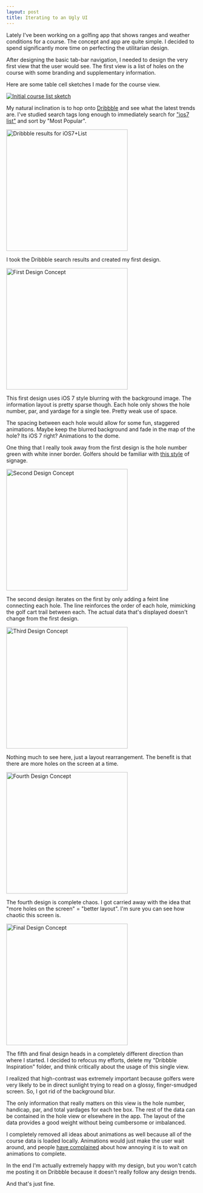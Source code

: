 ```yaml
---
layout: post
title: Iterating to an Ugly UI
---
```


Lately I've been working on a golfing app that shows ranges and weather conditions for a course. The concept and app are quite simple. I decided to spend significantly more time on perfecting the utilitarian design.

After designing the basic tab-bar navigation, I needed to design the very first view that the user would see. The first view is a list of holes on the course with some branding and supplementary information. 

Here are some table cell sketches I made for the course view.

<a href="http://whoisryannystrom.com/img/2013-10-17/sketch.jpg" title="http://whoisryannystrom.com/img/2013-10-17/sketch.jpg"><img class="wide" src="http://whoisryannystrom.com/img/2013-10-17/sketch.jpg" alt="Initial course list sketch" /></a>

My natural inclination is to hop onto [Dribbble](http://dribbble.com) and see what the latest trends are. I've studied search tags long enough to immediately search for ["ios7 list"](http://dribbble.com/search?q=ios7+list) and sort by "Most Popular".

[<img width="320" src="http://whoisryannystrom.com/img/2013-10-17/search_results.jpg" alt="Dribbble results for iOS7+List" />](http://whoisryannystrom.com/img/2013-10-17/search_results.jpg)

I took the Dribbble search results and created my first design.

[<img width="320" src="http://whoisryannystrom.com/img/2013-10-17/1.jpg" alt="First Design Concept" />](http://whoisryannystrom.com/img/2013-10-17/1.jpg)

This first design uses iOS 7 style blurring with the background image. The information layout is pretty sparse though. Each hole only shows the hole number, par, and yardage for a single tee. Pretty weak use of space.

The spacing between each hole would allow for some fun, staggered animations. Maybe keep the blurred background and fade in the map of the hole? Its iOS 7 right? Animations to the dome.

One thing that I really took away from the first design is the hole number green with white inner border. Golfers should be familiar with [this style](http://cdn.firespring.com/images/6be767fc-d804-45d5-b4d3-aa4411785276.jpg) of signage.

[<img width="320" src="http://whoisryannystrom.com/img/2013-10-17/2.jpg" alt="Second Design Concept" />](http://whoisryannystrom.com/img/2013-10-17/2.jpg)

The second design iterates on the first by only adding a feint line connecting each hole. The line reinforces the order of each hole, mimicking the golf cart trail between each. The actual data that's displayed doesn't change from the first design.

[<img width="320" src="http://whoisryannystrom.com/img/2013-10-17/3.jpg" alt="Third Design Concept" />](http://whoisryannystrom.com/img/2013-10-17/3.jpg)

Nothing much to see here, just a layout rearrangement. The benefit is that there are more holes on the screen at a time.

[<img width="320" src="http://whoisryannystrom.com/img/2013-10-17/4.jpg" alt="Fourth Design Concept" />](http://whoisryannystrom.com/img/2013-10-17/4.jpg)

The fourth design is complete chaos. I got carried away with the idea that "more holes on the screen" = "better layout". I'm sure you can see how chaotic this screen is.

[<img width="320" src="http://whoisryannystrom.com/img/2013-10-17/5.jpg" alt="Final Design Concept" />](http://whoisryannystrom.com/img/2013-10-17/5.jpg)

The fifth and final design heads in a completely different direction than where I started. I decided to refocus my efforts, delete my "Dribbble Inspiration" folder, and think critically about the usage of this single view.

I realized that high-contrast was extremely important because golfers were very likely to be in direct sunlight trying to read on a glossy, finger-smudged screen. So, I got rid of the background blur.

The only information that really matters on this view is the hole number, handicap, par, and total yardages for each tee box.  The rest of the data can be contained in the hole view or elsewhere in the app. The layout of the data provides a good weight without being cumbersome or imbalanced.

I completely removed all ideas about animations as well because all of the course data is loaded locally. Animations would just make the user wait around, and people [have complained](http://www.marco.org/2013/08/27/along-for-the-ride) about how annoying it is to wait on animations to complete.

In the end I'm actually extremely happy with my design, but you won't catch me posting it on Dribbble because it doesn't really follow any design trends.

And that's just fine.